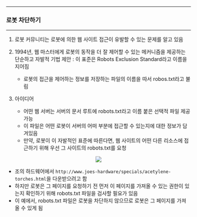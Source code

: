 -----
### 로봇 차단하기
-----
1. 로봇 커뮤니티는 로봇에 의한 웹 사이트 접근이 유발할 수 있는 문제를 알고 있음
2. 1994년, 웹 마스터에게 로봇의 동작을 더 잘 제어할 수 있는 메커니즘을 제공하는 단순하고 자발적 기법 제안 : 이 표준은 Robots Exclusion Standard라고 이름을 지어짐
   - 로봇의 접근을 제어하는 정보를 저장하는 파일의 이름을 따서 robos.txt라고 불림

3. 아이디어
   - 어떤 웹 서버는 서버의 문서 루트에 robots.txt라고 이름 붙은 선택적 파일 제공 가능
   - 이 파일은 어떤 로봇이 서버의 어떠 부분에 접근할 수 있는지에 대한 정보가 담겨있음
   - 만약, 로봇이 이 자발적인 표준에 따른다면, 웹 사이트의 어떤 다른 리소스에 접근하기 위해 우선 그 사이트의 robots.txt를 요청
<div align="center">
<img src="https://github.com/user-attachments/assets/3cef92f6-a78a-4a74-b464-264c53c9aa1b">
</div>

   - 조의 하드웨어에서 ```http://www.joes-hardware/specials/acetylene-torches.html```을 다운받으려고 함
   - 하지만 로봇은 그 페이지를 요청하기 전 먼저 이 페이지를 가져올 수 있는 권한이 있는지 확인하기 위해 robots.txt 파일을 검사할 필요가 있음
   - 이 예에서, robots.txt 파일은 로봇을 차단하지 않으므로 로봇은 그 페이지를 가져올 수 있게 됨

